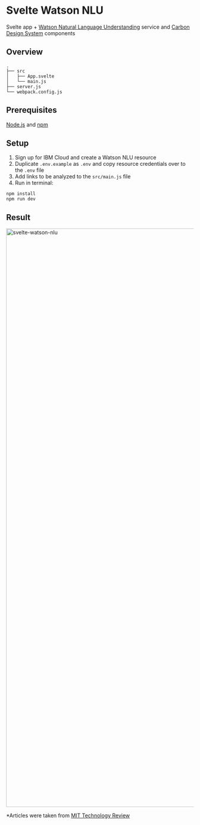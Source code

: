 # Svelte Watson NLU

Svelte app + [Watson Natural Language Understanding](https://www.ibm.com/cloud/watson-natural-language-understanding) service and [Carbon Design System](https://www.carbondesignsystem.com) components

## Overview

```
.
├── src
│   ├── App.svelte
│   └── main.js
├── server.js
└── webpack.config.js
```

## Prerequisites

[Node.js](https://nodejs.org/) and [npm](https://www.npmjs.com/)

## Setup

1. Sign up for IBM Cloud and create a Watson NLU resource
2. Duplicate `.env.example` as `.env` and copy resource credentials over to the `.env` file
4. Add links to be analyzed to the `src/main.js` file
3. Run in terminal:
```
npm install
npm run dev
```

## Result

<img width="1552" alt="svelte-watson-nlu" src="https://user-images.githubusercontent.com/53351370/127515357-4d99049d-50df-4110-a1e9-92a9b5135c57.png">

*Articles were taken from [MIT Technology Review](https://www.technologyreview.com/topic/artificial-intelligence/)
